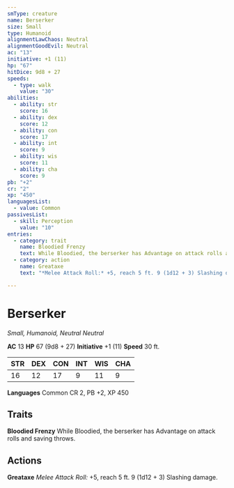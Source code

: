 ```yaml
---
smType: creature
name: Berserker
size: Small
type: Humanoid
alignmentLawChaos: Neutral
alignmentGoodEvil: Neutral
ac: "13"
initiative: +1 (11)
hp: "67"
hitDice: 9d8 + 27
speeds:
  - type: walk
    value: "30"
abilities:
  - ability: str
    score: 16
  - ability: dex
    score: 12
  - ability: con
    score: 17
  - ability: int
    score: 9
  - ability: wis
    score: 11
  - ability: cha
    score: 9
pb: "+2"
cr: "2"
xp: "450"
languagesList:
  - value: Common
passivesList:
  - skill: Perception
    value: "10"
entries:
  - category: trait
    name: Bloodied Frenzy
    text: While Bloodied, the berserker has Advantage on attack rolls and saving throws.
  - category: action
    name: Greataxe
    text: "*Melee Attack Roll:* +5, reach 5 ft. 9 (1d12 + 3) Slashing damage."

---
```


# Berserker
*Small, Humanoid, Neutral Neutral*

**AC** 13
**HP** 67 (9d8 + 27)
**Initiative** +1 (11)
**Speed** 30 ft.

| STR | DEX | CON | INT | WIS | CHA |
| --- | --- | --- | --- | --- | --- |
| 16 | 12 | 17 | 9 | 11 | 9 |

**Languages** Common
CR 2, PB +2, XP 450

## Traits

**Bloodied Frenzy**
While Bloodied, the berserker has Advantage on attack rolls and saving throws.

## Actions

**Greataxe**
*Melee Attack Roll:* +5, reach 5 ft. 9 (1d12 + 3) Slashing damage.
